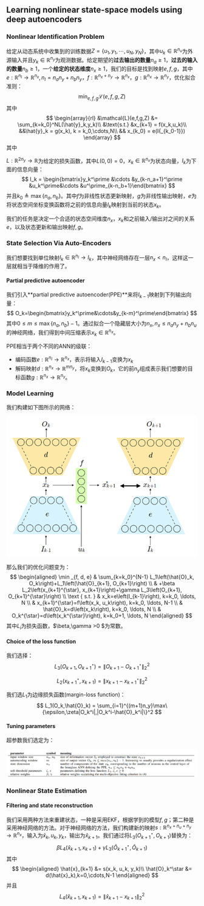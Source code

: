 ## Learning nonlinear state-space models using deep autoencoders

### Nonlinear Identification Problem

给定从动态系统中收集到的训练数据$Z = \{u_1,y_1,\cdots,u_N,y_N\}$，其中$u_k\in \mathbb{R}^{n_u}$为外源输入并且$y_k \in \mathbb{R}^{n_y}$为观测数据。给定期望的**过去输出的数量**$n_a\ge 1$，**过去的输入的数量**$n_b \ge 1$，一个**给定的状态维度**$n_x\ge 1$，我们的目标是找到映射$e,f,g$，其中$e:\mathbb{R}^{n_I}\rightarrow \mathbb{R}^{n_x}, n_I = n_an_y + n_bn_y$，$f:\mathbb{R}^{n_x+n_y}\rightarrow \mathbb{R}^{n_x}$，$g:\mathbb{R}^{n_x}\rightarrow \mathbb{R}^{n_y}$，优化拟合准则：
$$
\min_{e,f,g}\mathcal{L}(e,f,g,Z)
$$
其中
$$
\begin{array}{rl}
&\mathcal{L}(e,f,g,Z) &= \sum_{k=k_0}^NL(\hat{y}_k,y_k)\\
&\text{s.t.} &x_{k+1} = f(x_k,u_k)\\
&&\hat{y}_k = g(x_k), k = k_0,\cdots,N\\
&& x_{k_0} = e(I{_{k_0-1}})
\end{array}
$$
其中

$L:\mathbb{R}^{2n_y}\rightarrow \mathbb{R}$为给定的损失函数，其中$L(0,0)=0$，$x_k\in \mathbb{R}^{n_x}$为状态向量，$I_k$为下面的信息向量：
$$
I_k = \begin{bmatrix}y_k^\prime &\cdots &y_{k-n_a+1}^\prime &u_k^\prime&\cdots &u^\prime_{k-n_b+1}\end{bmatrix}
$$
并且$k_0\triangleq \max\{n_a,n_b\}$。其中$f$为非线性状态更新映射，$g$为非线性输出映射，$e$为将状态空间坐标变换函数将之前的信息向量$I_k$映射到当前的状态$x_k$。

我们的任务是决定一个合适的状态空间维度$n_x$，$x_k$和之前输入/输出对之间的关系$e$，以及状态更新和输出映射$f,g$。

### State Selection Via Auto-Encoders

我们想要找到单位映射$I_k\in \mathbb{R}^{n_I}\rightarrow I_k$，其中神经网络存在一层$n_x < n_I$，这样这一层就相当于降维的作用了。

#### Partial predictive autoencoder

我们引入**partial predictive autoencoder(PPE)**来将$I_{k-1}$映射到下列输出向量：
$$
O_k=\begin{bmatrix}y_k^\prime&\cdots&y_{k-m}^\prime\end{bmatrix}
$$
其中$0\le m \le \max\{n_a,n_b\}-1$。通过拟合一个隐藏层大小为$n_x,n_x\le n_an_y + n_bn_u$的神经网络，我们得到中间压缩表示$x_k \in \mathbb{R}^{n_x}$。

PPE相当于两个不同的ANN的级联：

+ 编码函数$e:\mathbb{R}^{n_I}\rightarrow \mathbb{R}^{n_x}$，表示将输入$I_{k-1}$变换为$x_k$
+ 解码映射$d:\mathbb{R}^{n_x}\rightarrow \mathbb{R}^{mn_y}$，将$x_k$变换到$O_k$，它的前$n_y$组成表示我们想要的目标函数$g:\mathbb{R}^{n_x}\rightarrow \mathbb{R}^{n_y}$。

### Model Learning

我们构建如下图所示的网络：

![](1.png)

那么我们的优化问题变为：
$$
\begin{aligned}
\min _{f, d, e} & \sum_{k=k_0}^{N-1} L_1\left(\hat{O}_k, O_k\right)+L_1\left(\hat{O}_{k+1}, O_{k+1}\right) \\
& +\beta L_2\left(x_{k+1}^{\star}, x_{k+1}\right)+\gamma L_3\left(O_{k+1}, O_{k+1}^{\star}\right) \\
\text { s.t. } & x_k=e\left(I_{k-1}\right), k=k_0, \ldots, N \\
& x_{k+1}^{\star}=f\left(x_k, u_k\right), k=k_0, \ldots, N-1 \\
& \hat{O}_k=d\left(x_k\right), k=k_0, \ldots, N \\
& O_k^{\star}=d\left(x_k^{\star}\right), k=k_0+1, \ldots, N
\end{aligned}
$$
其中$L_i$为损失函数，$\beta,\gamma >0 $为常数。

#### Choice of the loss function

我们选择：
$$
L_3(O_{k+1},O^\star_{k+1}) = \|O_{k+1}-O_{k+1}^\star\|_2^2
$$

$$
L_2(x_{k+1}^\star,x_{k+1}) = \|x_{k+1}-x^\star_{k+1}\|_2^2
$$

我们选$L_1$为边缘损失函数(margin-loss function)：
$$
L_1(O_k,\hat{O}_k) = \sum_{i=1}^{(m+1)n_y}\max\{\epsilon,\zeta|O_k^i|,|O_k^i-\hat{O}_k^i|\}^2
$$

#### Tuning parameters

超参数我们选定为：

![](2.png)

### Nonlinear State Estimation

#### Filtering and state reconstruction

我们采用两种方法来重建状态，一种是采用EKF，根据学到的模型$f,g$；第二种是采用神经网络的方法。对于神经网络的方法，我们构建新的映射$s:\mathbb{R}^{n_x+n_u+n_y}\rightarrow \mathbb{R}^{n_x}$，输入为$\hat{x}_k,u_k,y_k$，输出为$\hat{x}_{k+1}$。我们通过将$L_3(O^\star_{k+1},O_{k+1})$替换为：
$$
\beta L_4(\hat{x}_{k+1},x_{k+1}) + \gamma L_3(\hat{O}^\star_{k+1},\hat{O}_{k+1})
$$
其中
$$
\begin{aligned}
\hat{x}_{k+1} &= s(x_k, u_k, y_k)\\
\hat{O}_k^\star &= d(\hat{x}_k),k=0,\cdots,N-1
\end{aligned}
$$
并且
$$
L_4(\hat{x}_{k+1},x_{k+1}) = \|\hat{x}_{k+1}-x_{k+1}\|_2^2
$$
